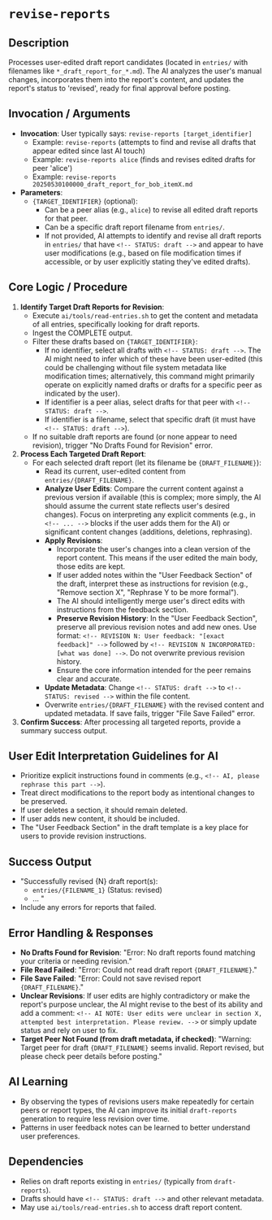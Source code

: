 # `revise-reports`

## Description
Processes user-edited draft report candidates (located in `entries/` with filenames like `*_draft_report_for_*.md`). The AI analyzes the user's manual changes, incorporates them into the report's content, and updates the report's status to 'revised', ready for final approval before posting.

## Invocation / Arguments
*   **Invocation**: User typically says: `revise-reports [target_identifier]`
    *   Example: `revise-reports` (attempts to find and revise all drafts that appear edited since last AI touch)
    *   Example: `revise-reports alice` (finds and revises edited drafts for peer 'alice')
    *   Example: `revise-reports 20250530100000_draft_report_for_bob_itemX.md`
*   **Parameters**:
    *   `{TARGET_IDENTIFIER}` (optional):
        *   Can be a peer alias (e.g., `alice`) to revise all edited draft reports for that peer.
        *   Can be a specific draft report filename from `entries/`.
        *   If not provided, AI attempts to identify and revise all draft reports in `entries/` that have `<!-- STATUS: draft -->` and appear to have user modifications (e.g., based on file modification times if accessible, or by user explicitly stating they've edited drafts).

## Core Logic / Procedure
1.  **Identify Target Draft Reports for Revision**:
    *   Execute `ai/tools/read-entries.sh` to get the content and metadata of all entries, specifically looking for draft reports.
    *   Ingest the COMPLETE output.
    *   Filter these drafts based on `{TARGET_IDENTIFIER}`:
        *   If no identifier, select all drafts with `<!-- STATUS: draft -->`. The AI might need to infer which of these have been user-edited (this could be challenging without file system metadata like modification times; alternatively, this command might primarily operate on explicitly named drafts or drafts for a specific peer as indicated by the user).
        *   If identifier is a peer alias, select drafts for that peer with `<!-- STATUS: draft -->`.
        *   If identifier is a filename, select that specific draft (it must have `<!-- STATUS: draft -->`).
    *   If no suitable draft reports are found (or none appear to need revision), trigger "No Drafts Found for Revision" error.
2.  **Process Each Targeted Draft Report**:
    *   For each selected draft report (let its filename be `{DRAFT_FILENAME}`):
        *   Read its current, user-edited content from `entries/{DRAFT_FILENAME}`.
        *   **Analyze User Edits**: Compare the current content against a previous version if available (this is complex; more simply, the AI should assume the current state reflects user's desired changes). Focus on interpreting any explicit comments (e.g., in `<!-- ... -->` blocks if the user adds them for the AI) or significant content changes (additions, deletions, rephrasing).
        *   **Apply Revisions**:
            *   Incorporate the user's changes into a clean version of the report content. This means if the user edited the main body, those edits are kept.
            *   If user added notes within the "User Feedback Section" of the draft, interpret these as instructions for revision (e.g., "Remove section X", "Rephrase Y to be more formal").
            *   The AI should intelligently merge user's direct edits with instructions from the feedback section.
            *   **Preserve Revision History**: In the "User Feedback Section", preserve all previous revision notes and add new ones. Use format: `<!-- REVISION N: User feedback: "[exact feedback]" -->` followed by `<!-- REVISION N INCORPORATED: [what was done] -->`. Do not overwrite previous revision history.
            *   Ensure the core information intended for the peer remains clear and accurate.
        *   **Update Metadata**: Change `<!-- STATUS: draft -->` to `<!-- STATUS: revised -->` within the file content.
        *   Overwrite `entries/{DRAFT_FILENAME}` with the revised content and updated metadata. If save fails, trigger "File Save Failed" error.
3.  **Confirm Success**: After processing all targeted reports, provide a summary success output.

## User Edit Interpretation Guidelines for AI
*   Prioritize explicit instructions found in comments (e.g., `<!-- AI, please rephrase this part -->`).
*   Treat direct modifications to the report body as intentional changes to be preserved.
*   If user deletes a section, it should remain deleted.
*   If user adds new content, it should be included.
*   The "User Feedback Section" in the draft template is a key place for users to provide revision instructions.

## Success Output
*   "Successfully revised {N} draft report(s):
    *   `entries/{FILENAME_1}` (Status: revised)
    *   ... "
*   Include any errors for reports that failed.

## Error Handling & Responses
*   **No Drafts Found for Revision**: "Error: No draft reports found matching your criteria or needing revision."
*   **File Read Failed**: "Error: Could not read draft report `{DRAFT_FILENAME}`."
*   **File Save Failed**: "Error: Could not save revised report `{DRAFT_FILENAME}`."
*   **Unclear Revisions**: If user edits are highly contradictory or make the report's purpose unclear, the AI might revise to the best of its ability and add a comment: `<!-- AI NOTE: User edits were unclear in section X, attempted best interpretation. Please review. -->` or simply update status and rely on user to fix.
*   **Target Peer Not Found (from draft metadata, if checked)**: "Warning: Target peer for draft `{DRAFT_FILENAME}` seems invalid. Report revised, but please check peer details before posting."

## AI Learning
*   By observing the types of revisions users make repeatedly for certain peers or report types, the AI can improve its initial `draft-reports` generation to require less revision over time.
*   Patterns in user feedback notes can be learned to better understand user preferences.

## Dependencies
*   Relies on draft reports existing in `entries/` (typically from `draft-reports`).
*   Drafts should have `<!-- STATUS: draft -->` and other relevant metadata.
*   May use `ai/tools/read-entries.sh` to access draft report content.
